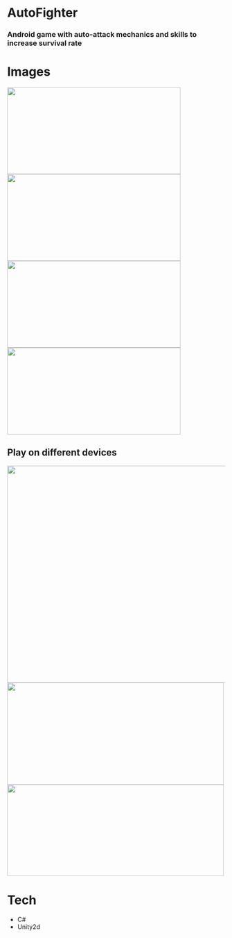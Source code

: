 # AutoFighter

### Android game with auto-attack mechanics and skills to increase survival rate

# Images

<p float="left">
  <img src="https://user-images.githubusercontent.com/61432612/226404681-459dc4ba-0c82-405c-a84f-7fd118aeb21d.png" width="400" height="200">
  <img src="https://user-images.githubusercontent.com/61432612/226405593-ea24b5ce-32a9-4d72-9676-a16fa7da5b12.png" width="400" height="200">
  <img src="https://user-images.githubusercontent.com/61432612/226405158-09ba43b4-327a-488b-8ded-80d6692312c4.png" width="400" height="200">
  <img src="https://user-images.githubusercontent.com/61432612/226406158-6eb40a1b-55ba-4bc6-a183-ed7517a8c3e4.png" width="400" height="200">
</p>

## Play on different devices

<p float="left">
 <img src="https://user-images.githubusercontent.com/61432612/226407109-c9c1b683-4991-490a-b00b-fdb7177b8ef6.png" width="1000" height="500">
 <img src="https://user-images.githubusercontent.com/61432612/226406753-1930f66a-7065-4f60-a709-353389c4c080.jpg" width="500" height="235">
 <img src="https://user-images.githubusercontent.com/61432612/226406761-4a705e94-6c9b-434b-95bb-79c0cdba42aa.jpg" width="500" height="210">
</p>

# Tech
- C#
- Unity2d
